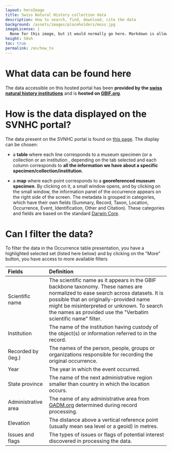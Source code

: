 ```yaml
---
layout: heroImage
title: Swiss Natural History collection data
description: How to search, find, download, cite the data
background: /assets/images/placeholders/moss.jpg
imageLicense: |
  None for this image, but it would normally go here. Markdown is allowed.
height: 50vh
toc: true
permalink: /en/how_to
---
```


# What data can be found here
The data accessible on this hosted portal has been **provided by the [swiss natural history institutions](https://svnhc.hp.gbif-staging.org/institution/search)** and is **hosted on [GBIF.org](https://www.gbif.org/)**.

# How is the data displayed on the SVNHC portal?
The data present on the SVNHC portal is found on [this page](https://svnhc.hp.gbif-staging.org/occurrence/search). The display can be chosen:
- a **table** where each line corresponds to a museum specimen (or a collection or an institution , depending on the tab selected and each column corresponds to **all the information we have about a specific specimen/collection/institution**.

- a **map** where each point corresponds to a **georeferenced museum specimen**. By clicking on it, a small window opens, and by clicking on the small window, the information panel of the occurrence appears on the right side of the screen. The metadata is grouped in categories, which have their own fields (Summary, Record, Taxon, Location, Occurrence, Event, Identification, Other and Citation). These categories and fields are based on the standard [Darwin Core](https://dwc.tdwg.org/).

# Can I filter the data?
To filter the data in the Occurrence table presentation, you have a highlighted selected set (listed here below) and by clicking on the "More" button, you have access to more available filters

| Fields | Definition |
| :------------- |:-------------|
| Scientific name       | The scientific name as it appears in the GBIF backbone taxonomy. These names are normalized to ease search across datasets. It is possible that an originally-provided name might be misinterpreted or unknown. To search the names as provided use the "Verbatim scientific name" filter.     |
| Institution      | The name of the institution having custody of the object(s) or information referred to in the record.     |
| Recorded by (leg.)      | The names of the person, people, groups or organizations responsible for recording the original occurrence.     |
| Year      | The year in which the event occurred.     |
| State province      | The name of the next administrative region smaller than country in which the location occurs.     |
| Administrative area      | The name of any administrative area from [GADM.org](https://gadm.org/) determined during record processing.     |
| Elevation      | The distance above a vertical reference point (usually mean sea level or a geoid) in metres.     |
| Issues and flags      | The types of issues or flags of potential interest discovered in processing the data.     |
